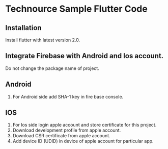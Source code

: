 # Technource Sample Flutter Code



## Installation

Install flutter with latest version 2.0. 


## Integrate Firebase with Android and Ios account.
Do not change the package name of project.
## Android
1. For Android side add SHA-1 key in fire base console.
## IOS
1. For Ios side login apple account and store certificate for this project.
2. Download development profile from apple account.
3. Download CSR certificate from apple account.
4. Add device ID (UDID) in device of apple account for particular app. 
